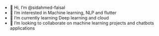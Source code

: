 - 👋 Hi, I’m @sidahmed-faisal
- 👀 I’m interested in Machine learning, NLP and flutter
- 🌱 I’m currently learning Deep learning and cloud
- 💞️ I’m looking to collaborate on machine learning projects and chatbots applications
<!-- - 📫 How to reach me  -->

<!---
sidahmed-faisal/sidahmed-faisal is a ✨ special ✨ repository because its `README.md` (this file) appears on your GitHub profile.
You can click the Preview link to take a look at your changes.
--->
